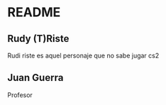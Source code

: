 # README
## Rudy (T)Riste
Rudi riste es aquel personaje que no sabe jugar cs2
## Juan Guerra
Profesor